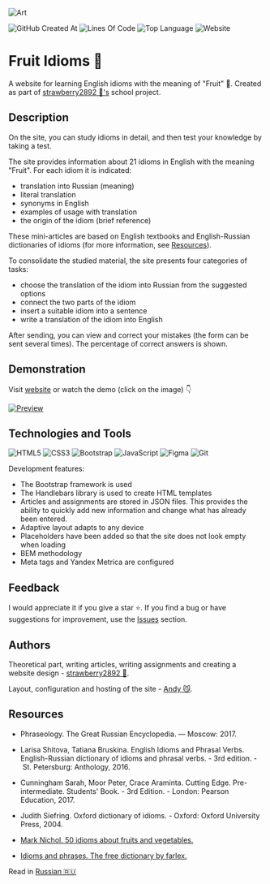 ![Art](https://i.postimg.cc/hGHdNPgh/art.png)

![GitHub Created At](https://img.shields.io/github/created-at/id-andyyy/Fruit-Idioms?style=flat&color=%23E65F5A)
![Lines Of Code](https://tokei.rs/b1/github/id-andyyy/Fruit-Idioms?style=flat&category=code&color=%23E68A41)
![Top Language](https://img.shields.io/github/languages/top/id-andyyy/Fruit-Idioms?style=flat)
![Website](https://img.shields.io/website?url=https%3A%2F%2Ffruit-idioms.vercel.app%2F)

# Fruit Idioms&nbsp;&#127827;

A website for learning English idioms with the meaning of "Fruit"&nbsp;&#127823;. Created as part of [strawberry2892&nbsp;&#127827;'s](https://github.com/strawberry2892) school project.

## Description

On the site, you can study idioms in detail, and then test your knowledge by taking a test.

The site provides information about&nbsp;21&nbsp;idioms in English with the meaning "Fruit". For each idiom it is indicated:
- translation into Russian (meaning)
- literal translation
- synonyms in English
- examples of usage with translation
- the origin of the idiom (brief reference)

These mini-articles are based on English textbooks and English-Russian dictionaries of idioms (for more information, see [Resources](#resources)).

To consolidate the studied material, the site presents four categories of tasks:

- choose the translation of the idiom into Russian from the suggested options
- connect the two parts of the idiom
- insert a suitable idiom into a sentence
- write a translation of the idiom into English

After sending, you can view and correct your mistakes (the form can be sent several times). The percentage of correct answers is shown.

## Demonstration

Visit [website](https://fruit-idioms.vercel.app/) or watch the demo (click on the image)&nbsp;&#128071;

[![Preview](https://i.postimg.cc/hvn7PyXB/preview.png)](https://youtu.be/6QE09oDJbeM)

## Technologies and Tools

![HTML5](https://img.shields.io/badge/html5-%23E34F26.svg?style=for-the-badge&logo=html5&logoColor=white)
![CSS3](https://img.shields.io/badge/css3-%231572B6.svg?style=for-the-badge&logo=css3&logoColor=white)
![Bootstrap](https://img.shields.io/badge/bootstrap-%238511FA.svg?style=for-the-badge&logo=bootstrap&logoColor=white)
![JavaScript](https://img.shields.io/badge/javascript-%23323330.svg?style=for-the-badge&logo=javascript&logoColor=white&color=yellow)
![Figma](https://img.shields.io/badge/figma-%23F24E1E.svg?style=for-the-badge&logo=figma&logoColor=white&color=#6CeA8C)
![Git](https://img.shields.io/badge/git-%23F05033.svg?style=for-the-badge&logo=git&logoColor=white&color=f14e32)

Development features:

- The Bootstrap framework is used
- The Handlebars library is used to create HTML templates
- Articles and assignments are stored in JSON files. This provides the ability to quickly add new information and change what has already been entered.
- Adaptive layout adapts to any device
- Placeholders have been added so that the site does not look empty when loading
- BEM methodology
- Meta tags and Yandex Metrica are configured

## Feedback

I would appreciate it if you give a star&nbsp;&#11088;. If you find a bug or have suggestions for improvement, use the [Issues](https://github.com/id-andyyy/Fruit-Idioms/issues) section.

## Authors

Theoretical part, writing articles, writing assignments and creating a website design - [strawberry2892&nbsp;&#127827;](https://github.com/strawberry2892).

Layout, configuration and hosting of the site - [Andy&nbsp;&#128572;](https://github.com/id-andyyy).

## Resources

- Phraseology. The Great Russian Encyclopedia. — Moscow:&nbsp;2017.

- Larisa Shitova, Tatiana Bruskina. English Idioms and Phrasal Verbs. English-Russian dictionary of idioms and phrasal verbs. -&nbsp;3rd&nbsp;edition. -&nbsp;St.&nbsp;Petersburg: Anthology,&nbsp;2016.

- Cunningham Sarah, Moor Peter, Crace Araminta. Cutting Edge. Pre-intermediate. Students' Book. -&nbsp;3rd Edition. -&nbsp;London: Pearson Education,&nbsp;2017.

- Judith Siefring. Oxford dictionary of idioms. -&nbsp;Oxford: Oxford University Press,&nbsp;2004.

- [Mark Nichol. 50&nbsp;idioms about fruits and vegetables.](https://www.dailywritingtips.com/50-idioms-about-fruits-and-vegetables/) 

- [Idioms and phrases. The free dictionary by farlex.](https://idioms.thefreedictionary.com/)

Read in [Russian&nbsp;&#127479;&#127482;](README-ru.md)